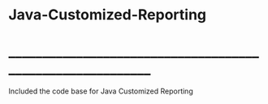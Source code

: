# Java-Customized-Reporting
# __________________________________________________________

Included the code base for Java Customized Reporting
